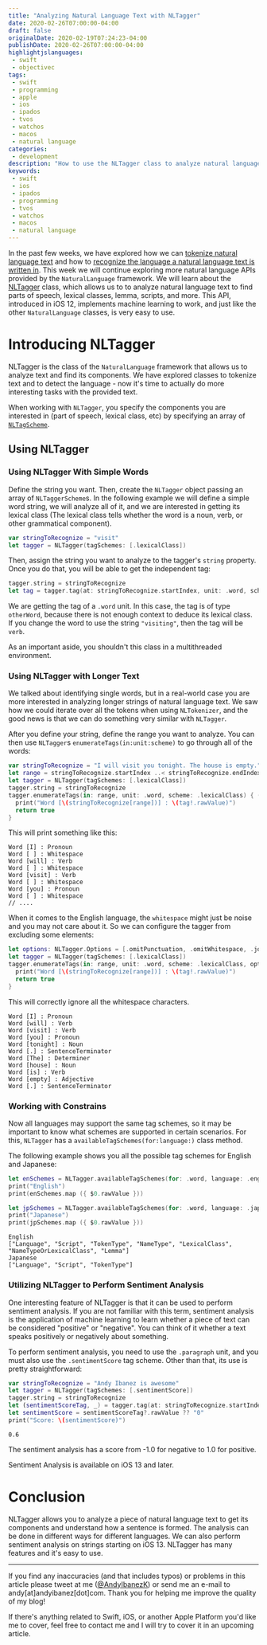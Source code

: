 ```yaml
---
title: "Analyzing Natural Language Text with NLTagger"
date: 2020-02-26T07:00:00-04:00
draft: false
originalDate: 2020-02-19T07:24:23-04:00
publishDate: 2020-02-26T07:00:00-04:00
highlightjslanguages:
 - swift
 - objectivec
tags:
 - swift
 - programming
 - apple
 - ios
 - ipados
 - tvos
 - watchos
 - macos
 - natural language
categories:
 - development
description: "How to use the NLTagger class to analyze natural language text."
keywords:
 - swift
 - ios
 - ipados
 - programming
 - tvos
 - watchos
 - macos
 - natural language
---
```


In the past few weeks, we have explored how we can [tokenize natural language text](https://www.andyibanez.com/posts/tokenizing-nltokenizer/) and how to [recognize the language a natural language text is written in](https://www.andyibanez.com/posts/recognizing-language-nllanguagerecognizer/). This week we will continue exploring more natural language APIs provided by the `NaturalLanguage` framework. We will learn about the [NLTagger](https://developer.apple.com/documentation/naturallanguage/nltagger) class, which allows us to to analyze natural language text to find parts of speech, lexical classes, lemma, scripts, and more. This API, introduced in iOS 12, implements machine learning to work, and just like the other `NaturalLanguage` classes, is very easy to use.

# Introducing NLTagger

NLTagger is the class of the `NaturalLanguage` framework that allows us to analyze text and find its components. We have explored classes to tokenize text and to detect the language - now it's time to actually do more interesting tasks with the provided text. 

When working with `NLTagger`, you specify the components you are interested in (part of speech, lexical class, etc) by specifying an array of [`NLTagScheme`](https://developer.apple.com/documentation/naturallanguage/nltagscheme).

## Using NLTagger

### Using NLTagger With Simple Words

Define the string you want. Then, create the `NLTagger` object passing an array of `NLTaggerScheme`s. In the following example we will define a simple word string, we will analyze all of it, and we are interested in getting its lexical class (The lexical class tells whether the word is a noun, verb, or other grammatical component).

```swift
var stringToRecognize = "visit"
let tagger = NLTagger(tagSchemes: [.lexicalClass])
```

Then, assign the string you want to analyze to the tagger's `string` property. Once you do that, you will be able to get the independent tag:

```swift
tagger.string = stringToRecognize
let tag = tagger.tag(at: stringToRecognize.startIndex, unit: .word, scheme: .lexicalClass)
```

We are getting the tag of a `.word` unit. In this case, the tag is of type `otherWord`, because there is not enough context to deduce its lexical class. If you change the word to use the string `"visiting"`, then the tag will be `verb`.

As an important aside, you shouldn't this class in a multithreaded environment.

### Using NLTagger with Longer Text

We talked about identifying single words, but in a real-world case you are more interested in analyzing longer strings of natural language text. We saw how we could iterate over all the tokens when using `NLTokenizer`, and the good news is that we can do something very similar with `NLTagger`.

After you define your string, define the range you want to analyze. You can then use `NLTagger`s `enumerateTags(in:unit:scheme)` to go through all of the words:

```swift
var stringToRecognize = "I will visit you tonight. The house is empty."
let range = stringToRecognize.startIndex ..< stringToRecognize.endIndex
let tagger = NLTagger(tagSchemes: [.lexicalClass])
tagger.string = stringToRecognize
tagger.enumerateTags(in: range, unit: .word, scheme: .lexicalClass) { (tag, range) -> Bool in
  print("Word [\(stringToRecognize[range])] : \(tag!.rawValue)")
  return true
}
```

This will print something like this:

```
Word [I] : Pronoun
Word [ ] : Whitespace
Word [will] : Verb
Word [ ] : Whitespace
Word [visit] : Verb
Word [ ] : Whitespace
Word [you] : Pronoun
Word [ ] : Whitespace
// ....
```

When it comes to the English language, the `whitespace` might just be noise and you may not care about it. So we can configure the tagger from excluding some elements:

```swift
let options: NLTagger.Options = [.omitPunctuation, .omitWhitespace, .joinNames]
let tagger = NLTagger(tagSchemes: [.lexicalClass])
tagger.enumerateTags(in: range, unit: .word, scheme: .lexicalClass, options: options) { (tag, range) -> Bool in
  print("Word [\(stringToRecognize[range])] : \(tag!.rawValue)")
  return true
}
```

This will correctly ignore all the whitespace characters.

```
Word [I] : Pronoun
Word [will] : Verb
Word [visit] : Verb
Word [you] : Pronoun
Word [tonight] : Noun
Word [.] : SentenceTerminator
Word [The] : Determiner
Word [house] : Noun
Word [is] : Verb
Word [empty] : Adjective
Word [.] : SentenceTerminator
```

### Working with Constrains

Now all languages may support the same tag schemes, so it may be important to know what schemes are supported in certain scenarios. For this, `NLTagger` has a `availableTagSchemes(for:language:)` class method.

The following example shows you all the possible tag schemes for English and Japanese:

```swift
let enSchemes = NLTagger.availableTagSchemes(for: .word, language: .english)
print("English")
print(enSchemes.map ({ $0.rawValue }))

let jpSchemes = NLTagger.availableTagSchemes(for: .word, language: .japanese)
print("Japanese")
print(jpSchemes.map ({ $0.rawValue }))
```

```
English
["Language", "Script", "TokenType", "NameType", "LexicalClass", "NameTypeOrLexicalClass", "Lemma"]
Japanese
["Language", "Script", "TokenType"]
```

### Utilizing NLTagger to Perform Sentiment Analysis

One interesting feature of NLTagger is that it can be used to perform sentiment analysis. If you are not familiar with this term, sentiment analysis is the application of machine learning to learn whether a piece of text can be considered "positive" or "negative".  You can think of it whether a text speaks positively or negatively about something.

To perform sentiment analysis, you need to use the `.paragraph` unit, and you must also use the `.sentimentScore` tag scheme. Other than that, its use is pretty straightforward:

```swift
var stringToRecognize = "Andy Ibanez is awesome"
let tagger = NLTagger(tagSchemes: [.sentimentScore])
tagger.string = stringToRecognize
let (sentimentScoreTag, _) = tagger.tag(at: stringToRecognize.startIndex, unit: .paragraph, scheme: .sentimentScore)
let sentimentScore = sentimentScoreTag?.rawValue ?? "0"
print("Score: \(sentimentScore)")
```

```
0.6
```

The sentiment analysis has a score from -1.0 for negative to 1.0 for positive.

Sentiment Analysis is available on iOS 13 and later.

# Conclusion

NLTagger allows you to analyze a piece of natural language text to get its components and understand how a sentence is formed. The analysis can be done in different ways for different languages. We can also perform sentiment analysis on strings starting on iOS 13. NLTagger has many features and it's easy to use.

<hr>

If you find any inaccuracies (and that includes typos) or problems in this article please tweet at me ([@AndyIbanezK](https://twitter.com/AndyIbanezK)) or send me an e-mail to andy[at]andyibanez[dot]com. Thank you for helping me improve the quality of my blog!

If there's anything related to Swift, iOS, or another Apple Platform you'd like me to cover, feel free to contact me and I will try to cover it in an upcoming article.